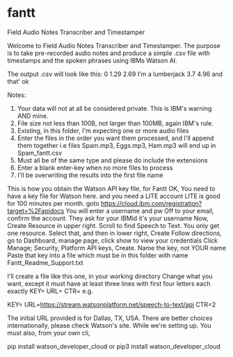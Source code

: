 # fantt
Field Audio Notes Transcriber and Timestamper

Welcome to Field Audio Notes Transcriber and Timestamper.
The purpose is to take pre-recorded audio notes and
produce a simple .csv file with timestamps and the spoken phrases
using IBMs Watson AI.

The output .csv will look like this:
   0
   1.29	2.69	I'm a lumberjack
   3.7	4.96	and that' ok

Notes:
   1. Your data will not at all be considered private.  This is IBM's warning AND mine.
   2. File size not less than 100B, not larger than 100MB, again IBM's rule.
   3. Existing, in this folder, I'm expecting one or more audio files
   4. Enter the files in the order you want them processed, and I'll append them together
      i.e files Spam.mp3, Eggs.mp3, Ham.mp3 will end up in Spam_fantt.csv
   5. Must all be of the same type and please do include the extensions
   6. Enter a blank enter-key when no more files to process
   7. I'll be overwriting the results into the first file name


This is how you obtain the Watson API key file, for Fantt
   OK, You need to have a key file for Watson here.  and you need a LITE account
   LITE is good for 100 minutes per month.
   goto https://cloud.ibm.com/registration?target=%2Fapidocs
   You will enter a username and pw
   Off to your email, confirm the account.  They ask for your IBMid it's your username
   Now, Create Resource in upper right. Scroll to find Speech to Text.  You only get one resource.
   Select that, and then in lower right, Create
   Follow directions, go to Dashboard, manage page, click show to view your credentials
   Click Manage; Security, Platform API keys, Create.  Name the key, not YOUR name
   Paste that key into a file which must be in this folder with name Fantt_Readme_Support.txt

I'll create a file like this one, in your working directory
Change what you want, except it must have at least three lines with first four 
letters each exactly KEY= URL= CTR= e.g.

KEY=<yourkeyhere>
URL=https://stream.watsonplatform.net/speech-to-text/api
CTR=2
  
The initial URL provided is for Dallas, TX, USA.
There are better choices internationally, please check Watson's site.
While we're setting up. You must also, from your own cli,  

pip install watson_developer_cloud
or
pip3 install watson_developer_cloud
